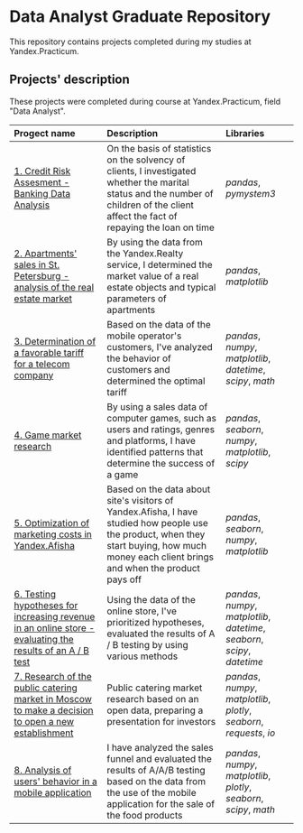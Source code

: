 # Data Analyst Graduate Repository

This repository contains projects completed during my studies at Yandex.Practicum.

## Projects' description 

These projects were completed during course at Yandex.Practicum, field "Data Analyst".

| Progect name | Description | Libraries | 
| :---------------------- | :---------------------- | :---------------------- |
| [1. Credit Risk Assesment - Banking Data Analysis ](Credit_scoring) | On the basis of statistics on the solvency of clients, I investigated whether the marital status and the number of children of the client affect the fact of repaying the loan on time| *pandas*, *pymystem3* |
| [2. Apartments' sales in St. Petersburg - analysis of the real estate market](Apartments_for_sale) | By using the data from the Yandex.Realty service, I determined the market value of a real estate objects and typical parameters of apartments| *pandas*, *matplotlib* |
| [3. Determination of a favorable tariff for a telecom company](Mobile_phone_rates) | Based on the data of the mobile operator's customers, I've analyzed the behavior of customers and determined the optimal tariff| *pandas*, *numpy*,  *matplotlib*, *datetime*, *scipy*, *math* |
| [4. Game market research](Games) | By using a sales data of computer games, such as users and ratings, genres and platforms, I have identified patterns that determine the success of a game| *pandas*, *seaborn*,  *numpy*,  *matplotlib*, *scipy* |
| [5. Optimization of marketing costs in Yandex.Afisha](Optimization_of_marketing_costs) | Based on the data about site's visitors of Yandex.Afisha, I have studied how people use the product, when they start buying, how much money each client brings and when the product pays off| *pandas*, *seaborn*,  *numpy*, *matplotlib* |
| [6. Testing hypotheses for increasing revenue in an online store - evaluating the results of an A / B test](Hypotheses_online_store) | Using the data of the online store, I've prioritized hypotheses, evaluated the results of A / B testing by using various methods| *pandas*, *numpy*, *matplotlib*, *datetime*, *seaborn*, *scipy*, *datetime* |
| [7. Research of the public catering market in Moscow to make a decision to open a new establishment](Food_service_market) | Public catering market research based on an open data, preparing a presentation for investors | *pandas*, *numpy*, *matplotlib*, *plotly*, *seaborn*, *requests*, *io* |
| [8. Analysis of users' behavior in a mobile application](Food_sales_funnel) | I have analyzed the sales funnel and evaluated the results of A/A/B testing based on the data from the use of the mobile application for the sale of the food products| *pandas*, *numpy*, *matplotlib*, *plotly*, *seaborn*, *scipy*, *math* |
